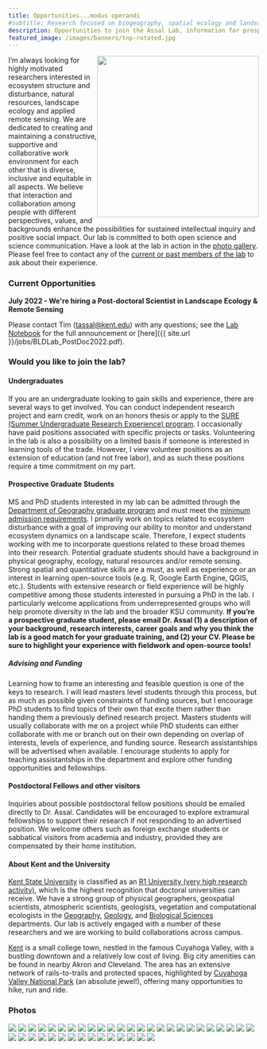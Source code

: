 ```yaml
---
title: Opportunities...modus operandi
#subtitle: Research focused on biogeography, spatial ecology and landscape change at Kent State University
description: Opportunities to join the Assal Lab, information for prospective students, lab Photos
featured_image: /images/banners/tnp-rotated.jpg
---
```


<img style="float: right; width:325px;" src="/images/gallery/lab-sign.jpg">

I’m always looking for highly motivated researchers interested in ecosystem structure and disturbance, natural resources, landscape ecology and applied remote sensing. We are dedicated to creating and maintaining a constructive, supportive and collaborative work environment for each other that is diverse, inclusive and equitable in all aspects. We believe that interaction and collaboration among people with different perspectives, values, and backgrounds enhance the possibilities for sustained intellectual inquiry and positive social impact. Our lab is committed to both open science and science communication. Have a look at the lab in action in the [photo gallery](#photos). Please feel free to contact any of the [current or past members of the lab](https://assallab.org/people) to ask about their experience.  

### Current Opportunities

**July 2022 - We're hiring a Post-doctoral Scientist in Landscape Ecology & Remote Sensing**

Please contact Tim (tassal@kent.edu) with any questions; see the [Lab Notebook](https://assallab.org/blog/postdoc-announcement-gb-aspen) for the full announcement or [here]({{ site.url }}/jobs/BLDLab_PostDoc2022.pdf). 

### Would you like to join the lab?

#### Undergraduates 

If you are an undergraduate looking to gain skills and experience, there are several ways to get involved. You can conduct independent research project and earn credit, work on an honors thesis or apply to the [SURE (Summer Undergraduate Research Experience) program](https://www.kent.edu/research/student-research/summer-undergraduate-research-experience). I occasionally have paid positions associated with specific projects or tasks. Volunteering in the lab is also a possibility on a limited basis if someone is interested in learning tools of the trade. However, I view volunteer positions as an extension of education (and not free labor), and as such these positions require a time commitment on my part.  

#### Prospective Graduate Students 

MS and PhD students interested in my lab can be admitted through the [Department of Geography graduate program](https://www.kent.edu/geography/graduate) and must meet the [minimum admission requirements](https://www.kent.edu/geography/admissions). I primarily work on topics related to ecosystem disturbance with a goal of improving our ability to monitor and understand ecosystem dynamics on a landscape scale. Therefore, I expect students working with me to incorporate questions related to these broad themes into their research. Potential graduate students should have a background in physical geography, ecology, natural resources and/or remote sensing. Strong spatial and quantitative skills are a must, as well as experience or an interest in learning open-source tools (e.g. R, Google Earth Engine, QGIS, etc.). Students with extensive research or field experience will be highly competitive among those students interested in pursuing a PhD in the lab. I particularly welcome applications from underrepresented groups who will help promote diversity in the lab and the broader KSU community. **If you’re a prospective graduate student, please email Dr. Assal (1) a description of your background, research interests, career goals and why you think the lab is a good match for your graduate training, and (2) your CV. Please be sure to highlight your experience with fieldwork and open-source tools!** 

##### Advising and Funding
Learning how to frame an interesting and feasible question is one of the keys to research. I will lead masters level students through this process, but as much as possible given constraints of funding sources, but I encourage PhD students to find topics of their own that excite them rather than handing them a previously defined research project. Masters students will usually collaborate with me on a project while PhD students can either collaborate with me or branch out on their own depending on overlap of interests, levels of experience, and funding source. Research assistantships will be advertised when available. I encourage students to apply for teaching assistantships in the department and explore other funding opportunities and fellowships.  

#### Postdoctoral Fellows and other visitors 

Inquiries about possible postdoctoral fellow positions should be emailed directly to Dr. Assal. Candidates will be encouraged to explore extramural fellowships to support their research if not responding to an advertised position. We welcome others such as foreign exchange students or sabbatical visitors from academia and industry, provided they are compensated by their home institution.

#### About Kent and the University

[Kent State University](https://www.kent.edu/) is classified as an [R1 University (very high research activity)](https://en.wikipedia.org/wiki/List_of_research_universities_in_the_United_States#Universities_classified_as_%22R1:_Doctoral_Universities_%E2%80%93_Very_high_research_activity%22), which is the highest recognition that doctoral universities can receive. We have a strong group of physical geographers, geospatial scientists, atmospheric scientists, geologists, vegetation and computational ecologists in the [Geography](https://www.kent.edu/geography), [Geology](https://www.kent.edu/geology), and [Biological Sciences](https://www.kent.edu/biology) departments. Our lab is actively engaged with a number of these researchers and we are working to build collaborations across campus.  

[Kent](https://www.mainstreetkent.org/) is a small college town, nestled in the famous Cuyahoga Valley, with a bustling downtown and a relatively low cost of living. Big city amenities can be found in nearby Akron and Cleveland. The area has an extensive network of rails-to-trails and protected spaces, highlighted by [Cuyahoga Valley National Park](https://www.nps.gov/cuva/index.htm) (an absolute jewel!), offering many opportunities to hike, run and ride.   


### Photos
<div class="gallery" data-columns="3">
    <img src="/images/gallery/BLD-card2022.jpg">
    <img src="/images/gallery/lab-class-of-2021.jpg">
    <img src="/images/gallery/NJ-fw-vehicle.jpg">
    <img src="/images/gallery/DHP_Fieldtrip.png">
    <img src="/images/gallery/NJ-Tim-interview.jpg">
    <img src="/images/gallery/NJ-crew2.jpg">
    <img src="/images/gallery/2012-LM-1.jpg">
    <img src="/images/gallery/tnp20.jpg">
    <img src="/images/gallery/classOf2020.jpg">
    <img src="/images/gallery/NJ-crew4.jpg">
    <img src="/images/gallery/2014-LM-037.jpg">
    <img src="/images/gallery/NJ-crew.jpg">
    <img src="/images/gallery/2011-SM-1.jpg">
    <img src="/images/gallery/tnp1.jpg">
    <img src="/images/gallery/2014-LM-070.jpg">
    <img src="/images/gallery/2013-PM-1.jpg">
    <img src="/images/gallery/NJ-AWC-kayak.jpg">
    <img src="/images/gallery/2012-LM-2.jpg">
    <img src="/images/gallery/tnp356.jpg">
    <img src="/images/gallery/2013-CSM-1.jpg">
    <img src="/images/gallery/NJ-gps.jpg">
    <img src="/images/gallery/LM_4b.jpg">
    <img src="/images/gallery/NJ-AWC-regen.jpg">
    <img src="/images/gallery/NJ-Nick.jpg">
    <img src="/images/gallery/2013-DP-1.jpg">
    <img src="/images/gallery/tnp39.jpg">
    <img src="/images/gallery/tnp_camp.jpg">
    <img src="/images/gallery/NJ-AWC-mortality-ls.jpg">
    <img src="/images/gallery/2013-PM-2.jpg">
    <img src="/images/gallery/2013-LM-1.jpg">
    <img src="/images/gallery/tnp122.jpg">
    <img src="/images/gallery/2014-LM-069.jpg">
    <img src="/images/gallery/gtnp.jpg">
    <img src="/images/gallery/tnpLizard.jpg">
    <img src="/images/gallery/tnpTim.jpg">
    <img src="/images/gallery/AspenDays2016.png">
    <img src="/images/gallery/NJ-crew3.jpg">
    <img src="/images/gallery/2018-JME-999.png">
    <img src="/images/gallery/NJ-AWC-mortality.jpg">
    <img src="/images/gallery/lab-bar-2021.jpg">
</div> 
 
